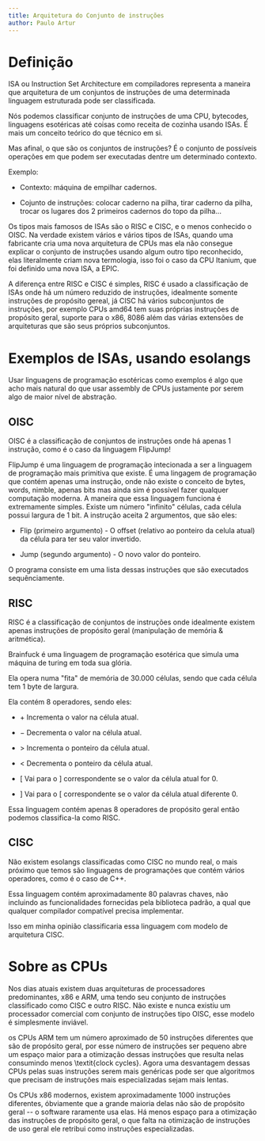 ```yaml
---
title: Arquitetura do Conjunto de instruções
author: Paulo Artur
---
```


# Definição

ISA ou Instruction Set Architecture em compiladores representa a maneira que arquitetura de um conjuntos de instruções
de uma determinada linguagem estruturada pode ser classificada.

Nós podemos classificar conjunto de instruções de uma CPU, bytecodes,
linguagens esotéricas até coisas como receita de cozinha usando ISAs.
É mais um conceito teórico do que técnico em si.

Mas afinal, o que são os conjuntos de instruções? É o conjunto de possíveis operações em que podem ser executadas dentre um determinado contexto.

Exemplo:

- Contexto: máquina de empilhar cadernos.

- Cojunto de instruções: colocar caderno na pilha, tirar caderno da pilha, trocar os lugares dos 2 primeiros cadernos do topo da pilha...

Os tipos mais famosos de ISAs são o RISC e CISC, e o menos conhecido o OISC. Na verdade existem vários e vários tipos de ISAs, quando uma fabricante cria uma nova arquitetura de CPUs mas ela não consegue explicar o conjunto de instruções usando algum outro tipo reconhecido, elas literalmente criam nova termologia, isso foi o caso da CPU Itanium, que foi definido uma nova ISA, a EPIC.

A diferença entre RISC e CISC é simples, RISC é usado a classificação de ISAs onde há um número reduzido de instruções, idealmente somente instruções de propósito gereal, já CISC há vários subconjuntos de instruções, por exemplo CPUs amd64 tem suas próprias instruções de propósito geral, suporte para o x86, 8086 além das várias extensões de arquiteturas que são seus próprios subconjuntos.

# Exemplos de ISAs, usando esolangs

Usar linguagens de programação esotéricas como exemplos é algo que acho mais natural do que usar assembly de CPUs
justamente por serem algo de maior nível de abstração.

## OISC

OISC é a classificação de conjuntos de instruções onde há apenas 1 instrução, como é o caso da linguagem FlipJump!

FlipJump é uma linguagem de programação intecionada a ser a linguagem de programação mais primitiva que existe. É uma lingagem de programação que contém apenas uma instrução, onde não existe o conceito de bytes, words,
nimble, apenas bits mas ainda sim é possível fazer qualquer computação moderna.
A maneira que essa linguagem funciona é extremamente simples. Existe um número "infinito" células, cada célula possui largura de 1 bit.
A instrução aceita 2 argumentos, que são eles:

- Flip (primeiro argumento) - O offset (relativo ao ponteiro da celula atual) da célula para ter seu valor invertido.

- Jump (segundo argumento) - O novo valor do ponteiro.

O programa consiste em uma lista dessas instruções que são executados sequênciamente.


## RISC

RISC é a classificação de conjuntos de instruções onde idealmente existem apenas instruções de propósito geral (manipulação de memória & aritmética).

Brainfuck é uma linguagem de programação esotérica que simula uma máquina de turing em toda sua glória.

Ela opera numa "fita" de memória de 30.000 células, sendo que cada célula tem 1 byte de largura.

Ela contém 8 operadores, sendo eles:

- $+$ Incrementa o valor na célula atual.

- $-$ Decrementa o valor na célula atual.

- $>$ Incrementa o ponteiro da célula atual.

- $<$ Decrementa o ponteiro da célula atual.

- $[$ Vai para o $]$ correspondente se o valor da célula atual for 0.

- $]$ Vai para o $[$ correspondente se o valor da célula atual diferente 0.

Essa linguagem contém apenas 8 operadores de propósito geral então podemos classifica-la como RISC.

## CISC

Não existem esolangs classificadas como CISC no mundo real, o mais próximo que temos são linguagens de programações que contém vários operadores,
como é o caso de C++.

Essa linguagem contém aproximadamente 80 palavras chaves, não incluindo as funcionalidades fornecidas pela biblioteca padrão, a qual que qualquer compilador
compatível precisa implementar.

Isso em minha opinião classificaria essa linguagem com modelo de arquitetura CISC.


# Sobre as CPUs

Nos dias atuais existem duas arquiteturas de processadores predominantes, x86 e ARM, uma tendo seu conjunto de instruções classificado como CISC e outro RISC.
Não existe e nunca existiu um processador comercial com conjunto de instruções tipo OISC, esse modelo é simplesmente inviável.

os CPUs ARM tem um número aproximado de 50 instruções diferentes que são de propósito geral, por esse número de instruções ser pequeno
abre um espaço maior para a otimização dessas instruções que resulta nelas consumindo menos \textit{clock cycles}.
Agora uma desvantagem dessas CPUs pelas suas instruções serem mais genéricas pode ser que algoritmos que precisam de instruções mais especializadas
sejam mais lentas.

Os CPUs x86 modernos, existem aproximadamente 1000 instruções diferentes, óbviamente que a grande maioria delas não são de propósito geral
-- o software raramente usa elas. Há menos espaço para a otimização das instruções de propósito geral,
o que falta na otimização de instruções de uso geral ele retribui como instruções especializadas.

